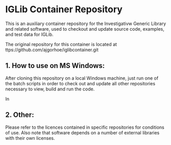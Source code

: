 # IGLib Container Repository

This is an auxiliary container repository for the Investigativw Generic Library and related software, used to checkout and update source code, examples, and test data for IGLib.

The original repository for this container is located at
  ttps://github.com/ajgorhoe/iglibcontainer.git

## 1. How to use on MS Windows:

After cloning this repository on a local Windows machine, just run one of the batch scripts in order to check out and update all other repositories necessary to view, build and run the code.

In 


## 2. Other:


Please refer to the licences contained in specific repositories for conditions of use. Also note that software depends on a number of external libraries with their own licenses.

